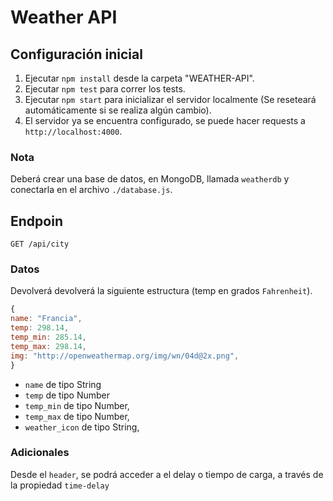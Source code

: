 # Weather API

## Configuración inicial

1. Ejecutar `npm install` desde la carpeta "WEATHER-API".
2. Ejecutar `npm test` para correr los tests.
3. Ejecutar `npm start` para inicializar el servidor localmente (Se reseteará automáticamente si se realiza algún cambio).
4. El servidor ya se encuentra configurado, se puede hacer requests a `http://localhost:4000`.

### Nota

Deberá crear una base de datos, en MongoDB, llamada `weatherdb` y conectarla en el archivo `./database.js`.

## Endpoin

```
GET /api/city
```

### Datos

Devolverá devolverá la siguiente estructura (temp en grados `Fahrenheit`).

```js
{
name: "Francia",
temp: 298.14,
temp_min: 285.14,
temp_max: 298.14,
img: "http://openweathermap.org/img/wn/04d@2x.png",
}
```

- `name` de tipo String
- `temp` de tipo Number
- `temp_min` de tipo Number,
- `temp_max` de tipo Number,
- `weather_icon` de tipo String,

### Adicionales

Desde el `header`, se podrá acceder a el delay o tiempo de carga, a través de la propiedad `time-delay`
